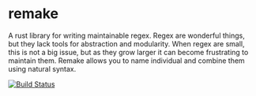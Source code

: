 
remake
======

A rust library for writing maintainable regex. Regex are wonderful
things, but they lack tools for abstraction and modularity.
When regex are small, this is not a big issue, but as they grow
larger it can become frustrating to maintain them. Remake allows
you to name individual and combine them using natural syntax.

[![Build Status](https://travis-ci.org/ethanpailes/remake.svg?branch=master)](https://travis-ci.org/ethanpailes/remake)
